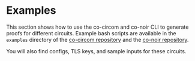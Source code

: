 # Examples

This section shows how to use the co-circom and co-noir CLI to generate proofs for different
circuits. Example bash scripts are available in the `examples` directory of the
[co-circom repository](https://github.com/TaceoLabs/collaborative-circom/tree/main/co-circom/co-circom/examples) and the
[co-noir repository](https://github.com/TaceoLabs/collaborative-circom/tree/main/co-noir/co-noir/examples).

You will also find configs, TLS keys, and sample inputs for these circuits.
